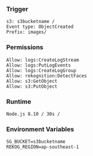 ### Trigger
    s3: s3bucketname /
    Event type: ObjectCreated
    Prefix: images/
    
### Permissions
    Allow: logs:CreateLogStream
    Allow: logs:PutLogEvents
    Allow: logs:CreateLogGroup
    Allow: rekognition:DetectFaces
    Allow: s3:GetObject
    Allow: s3:PutObject
    
### Runtime
    Node.js 8.10 / 30s / 

### Environment Variables
    SG_BUCKET=s3bucketname
    REKOG_REGION=ap-southeast-1
